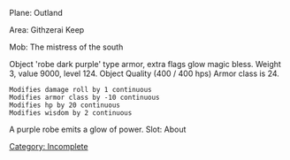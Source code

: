 Plane: Outland

Area: Githzerai Keep

Mob: The mistress of the south

Object 'robe dark purple' type armor, extra flags glow magic bless.
Weight 3, value 9000, level 124. Object Quality (400 / 400 hps) Armor
class is 24.

`Modifies damage roll by 1 continuous`  
`Modifies armor class by -10 continuous`  
`Modifies hp by 20 continuous`  
`Modifies wisdom by 2 continuous`

A purple robe emits a glow of power. Slot: About

[Category: Incomplete](Category:_Incomplete "wikilink")

